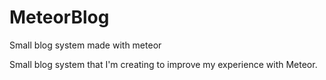 # MeteorBlog
Small blog system made with meteor

Small blog system that I'm creating to improve my experience with Meteor.